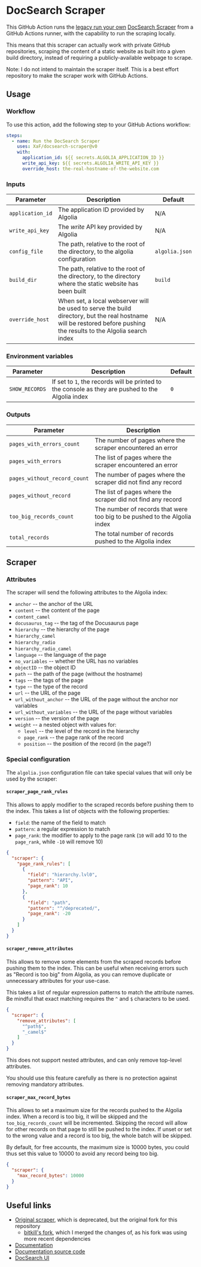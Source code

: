 # DocSearch Scraper

This GitHub Action runs the [legacy run your own](https://docsearch.algolia.com/docs/legacy/run-your-own)
[DocSearch Scraper](https://github.com/algolia/docsearch-scraper) from a GitHub Actions runner, with the
capability to run the scraping locally.

This means that this scraper can actually work with private GitHub repositories, scraping the content of
a static website as built into a given build directory, instead of requiring a publicly-available webpage
to scrape.

Note: I do not intend to maintain the scraper itself. This is a best effort repository to make the scraper
work with GitHub Actions.

## Usage

### Workflow

To use this action, add the following step to your GitHub Actions workflow:

```yaml
steps:
  - name: Run the DocSearch Scraper
    uses: XaF/docsearch-scraper@v0
    with:
      application_id: ${{ secrets.ALGOLIA_APPLICATION_ID }}
      write_api_key: ${{ secrets.ALGOLIA_WRITE_API_KEY }}
      override_host: the-real-hostname-of-the-website.com
```

### Inputs

| Parameter          | Description                                                                                             | Default      |
| ------------------ | ------------------------------------------------------------------------------------------------------- | ------------ |
| `application_id`   | The application ID provided by Algolia                                                                  | N/A          |
| `write_api_key`    | The *write* API key provided by Algolia                                                                 | N/A          |
| `config_file`      | The path, relative to the root of the directory, to the algolia configuration                           | `algolia.json` |
| `build_dir`      | The path, relative to the root of the directory, to the directory where the static website has been built | `build`        |
| `override_host` | When set, a local webserver will be used to serve the build directory, but the real hostname will be restored before pushing the results to the Algolia search index | N/A |

### Environment variables

| Parameter | Description | Default |
| --------- | ----------- | ------- |
| `SHOW_RECORDS` | If set to `1`, the records will be printed to the console as they are pushed to the Algolia index | `0` |

### Outputs

| Parameter | Description |
| --------- | ----------- |
| `pages_with_errors_count` | The number of pages where the scraper encountered an error |
| `pages_with_errors` | The list of pages where the scraper encountered an error |
| `pages_without_record_count` | The number of pages where the scraper did not find any record |
| `pages_without_record` | The list of pages where the scraper did not find any record |
| `too_big_records_count` | The number of records that were too big to be pushed to the Algolia index |
| `total_records` | The total number of records pushed to the Algolia index |

## Scraper

### Attributes

The scraper will send the following attributes to the Algolia index:

- `anchor` -- the anchor of the URL
- `content` -- the content of the page
- `content_camel`
- `docusaurus_tag` -- the tag of the Docusaurus page
- `hierarchy` -- the hierarchy of the page
- `hierarchy_camel`
- `hierarchy_radio`
- `hierarchy_radio_camel`
- `language` -- the language of the page
- `no_variables` -- whether the URL has no variables
- `objectID` -- the object ID
- `path` -- the path of the page (without the hostname)
- `tags` -- the tags of the page
- `type` -- the type of the record
- `url` -- the URL of the page
- `url_without_anchor` -- the URL of the page without the anchor nor variables
- `url_without_variables` -- the URL of the page without variables
- `version` -- the version of the page
- `weight` -- a nested object with values for:
  - `level` -- the level of the record in the hierarchy
  - `page_rank` -- the page rank of the record
  - `position` -- the position of the record (in the page?)

### Special configuration

The `algolia.json` configuration file can take special values that will only be used by the scraper:

#### `scraper_page_rank_rules`

This allows to apply modifier to the scraped records before pushing them to the index.
This takes a list of objects with the following properties:

- `field`: the name of the field to match
- `pattern`: a regular expression to match
- `page_rank`: the modifier to apply to the page rank (`10` will add 10 to the `page_rank`, while `-10` will remove 10)

```json
{
  "scraper": {
    "page_rank_rules": [
      {
        "field": "hierarchy.lvl0",
        "pattern": "API",
        "page_rank": 10
      },
      {
        "field": "path",
        "pattern": "^/deprecated/",
        "page_rank": -20
      }
    ]
  }
}
```

#### `scraper_remove_attributes`

This allows to remove some elements from the scraped records before pushing them to the index.
This can be useful when receiving errors such as "Record is too big" from Algolia, as you can
remove duplicate or unnecessary attributes for your use-case.

This takes a list of regular expression patterns to match the attribute names. Be mindful that
exact matching requires the `^` and `$` characters to be used.

```json
{
  "scraper": {
    "remove_attributes": [
      "^path$",
      "_camel$"
    ]
  }
}
```

This does not support nested attributes, and can only remove top-level attributes.

You should use this feature carefully as there is no protection against removing mandatory attributes.

#### `scraper_max_record_bytes`

This allows to set a maximum size for the records pushed to the Algolia index.
When a record is too big, it will be skipped and the `too_big_records_count` will be incremented. Skipping the record will allow for other records on that page to still be pushed to the index. If unset or set to the wrong value and a record is too big, the whole batch will be skipped.

By default, for free accounts, the maximum size is 10000 bytes, you could thus set this value to 10000 to avoid any record being too big.

```json
{
  "scraper": {
    "max_record_bytes": 10000
  }
}
```

## Useful links

- [Original scraper](https://github.com/algolia/docsearch-scraper), which is deprecated, but the original fork for this repository
  - [bitkill's fork](https://github.com/bitkill/docsearch-scraper), which I merged the changes of, as his fork was using more recent dependencies
- [Documentation](https://docsearch.algolia.com/)
- [Documentation source code](https://github.com/algolia/docsearch/tree/next/packages/website)
- [DocSearch UI](https://github.com/algolia/docsearch)
